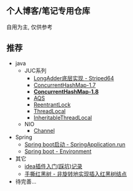 ## 个人博客/笔记专用仓库
自用为主, 仅供参考


## 推荐
- java
    - JUC系列
        - [LongAdder底层实现 - Striped64](./basic-courses/lang/java/jdk1.8/java.util.concurrent/atomic/Striped64.md)
        - [ConcurrentHashMap-1.7](./basic-courses/lang/java/jdk1.8/java.util.concurrent/ConcurrentHashMap17.md)
        - [**ConcurrentHashMap-1.8**](./basic-courses/lang/java/jdk1.8/java.util.concurrent/ConcurrentHashMap18.md)
        - [AQS](./basic-courses/lang/java/jdk1.8/java.util.concurrent/locks/AbstractQueuedSynchronizer-v2.0.md)
        - [ReentrantLock](./basic-courses/lang/java/jdk1.8/java.util.concurrent/locks/ReentrantLock.md)
        - [ThreadLocal](./basic-courses/lang/java/jdk1.8/javja.lang/ThreadLocal.md)
        - [InheritableThreadLocal](./basic-courses/lang/java/jdk1.8/javja.lang/InheritableThreadLocal.md)
    - NIO
        - [Channel](./basic-courses/lang/java/jdk1.8/java.util.nio/Channel.md)
- Spring
    - [Spring boot启动 - SpringApplication.run](./frameworks/spring/topics/spring%20boot%20启动过程/ch01%20spring%20boot启动%20-%20SpringApplication.run.md)
    - [Spring boot - Environment](./frameworks/spring/topics/spring%20boot%20启动过程/ch02%20Environment.md)
- 其它
    - [idea插件入门(踩坑)记录](./blogs/idea/idea插件入门(踩坑)记录.md)
    - [手撕红黑树 - 非旋转地实现插入红黑树结点](./blogs/datastruct/手撕红黑树%20-%20非旋转地实现插入红黑树结点.md)
- 待完善...